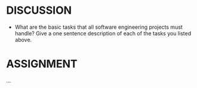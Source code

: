 # DISCUSSION
- What are the basic tasks that all software engineering projects must handle?
Give a one sentence description of each of the tasks you listed above.

# ASSIGNMENT
...
